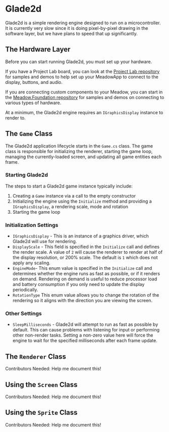 # Glade2d

Glade2d is a simple rendering engine designed to run on a microcontroller. It is currently very slow since it is doing pixel-by-pixel drawing in the software layer, but we have plans to speed that up significantly.

## The Hardware Layer

Before you can start running Glade2d, you must set up your hardware.

If you have a Project Lab board, you can look at the [Project Lab repository](https://github.com/WildernessLabs/Meadow.ProjectLab) for samples and demos to help set up your MeadowApp to connect to the display, buttons, and audio.

If you are connecting custom components to your Meadow, you can start in the [Meadow.Foundation repository](https://github.com/WildernessLabs/Meadow.Foundation) for samples and demos on connecting to various types of hardware.

At a minimum, the Glade2d engine requires an `IGraphicsDisplay` instance to render to.

## The `Game` Class

The Glade2d application lifecycle starts in the `Game.cs` class. The game class is responsible for initializing the renderer, starting the game loop, managing the currently-loaded screen, and updating all game entities each frame.

### Starting Glade2d

The steps to start a Glade2d game instance typically include:

1. Creating a `Game` instance via a call to the empty constructor
1. Initializing the engine using the `Initialize` method and providing a `IGraphicsDisplay`, a rendering scale, mode and rotation
1. Starting the game loop

### Initialization Settings

- `IGraphicsDisplay` - This is an instance of a graphics driver, which Glade2d will use for rendering.
- `DisplayScale` - This field is specified in the `Initialize` call and defines the render scale. A value of `2` will cause the renderer to render at half of the display resolution, or 200% scale. The default is `1` which does not apply any scaling.
- `EngineMode`- This enum value is specified in the `Initialize` call and determines whether the engine runs as fast as possible, or if it renders on demand. Rendering on demand is useful to reduce processor load and battery consumption if you only need to update the display periodically.
- `RotationType` This enum value allows you to change the rotation of the rendering so it aligns with the direction you are viewing the screen.

### Other Settings

- `SleepMilliseconds` - Glade2d will attempt to run as fast as possible by default. This can cause problems with listening for input or performing other non-render tasks. Setting a non-zero value here will force the engine to wait for the specified milliseconds after each frame update.

## The `Renderer` Class

Contributors Needed: Help me document this!

## Using the `Screen` Class

Contributors Needed: Help me document this!

## Using the `Sprite` Class

Contributors Needed: Help me document this!